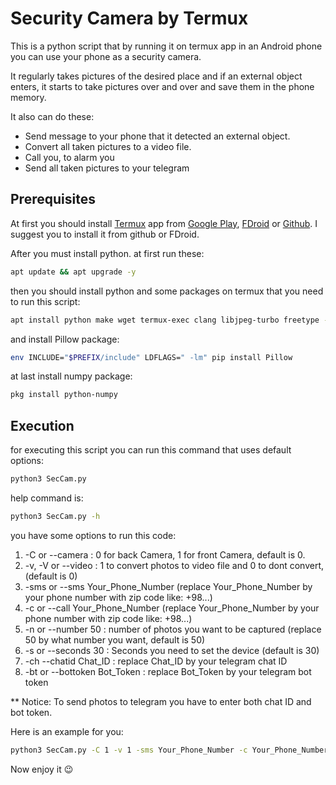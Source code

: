 # Security Camera by Termux

This is a python script that by running it on termux app in an Android phone you can use your phone as a security camera.

It regularly takes pictures of the desired place and if an external object enters, it starts to take pictures over and over and save them in the phone memory.

It also can do these:
- Send message to your phone that it detected an external object.
- Convert all taken pictures to a video file.
- Call you, to alarm you
- Send all taken pictures to your telegram


## Prerequisites

At first you should install [Termux](https://github.com/termux/termux-app) app from [Google Play](https://play.google.com/store/apps/details?id=com.termux), [FDroid](https://f-droid.org/packages/com.termux/) or [Github](https://github.com/termux/termux-app/releases). I suggest you to install it from github or FDroid.

After you must install python. at first run these:

```bash
apt update && apt upgrade -y
```

then you should install  python and some packages on termux that you need to run this script:


```bash
apt install python make wget termux-exec clang libjpeg-turbo freetype -y
```
and install Pillow package:

```bash
env INCLUDE="$PREFIX/include" LDFLAGS=" -lm" pip install Pillow
```

at last install numpy package:

```bash
pkg install python-numpy
```


## Execution

for executing this script you can run this command that uses default options:

```bash
python3 SecCam.py
```

help command is:

```bash
python3 SecCam.py -h
```

you have some options to run this code:

1. -C or --camera : 0 for back Camera, 1 for front Camera, default is 0.
2. -v, -V or --video : 1 to convert photos to video file and 0 to dont convert, (default is 0)
3. -sms or --sms Your_Phone_Number (replace Your_Phone_Number by your phone number with zip code like: +98...)
4. -c or --call Your_Phone_Number (replace Your_Phone_Number by your phone number with zip code like: +98...)
5. -n or --number 50 : number of photos you want to be captured (replace 50 by what number you want, default is 50)
6. -s or --seconds 30 : Seconds you need to set the device (default is 30)
7. -ch --chatid Chat_ID : replace Chat_ID by your telegram chat ID
8. -bt or --bottoken  Bot_Token : replace Bot_Token by your telegram bot token

** Notice: To send photos to telegram you have to enter both chat ID and bot token.

Here is an example for you:

```bash
python3 SecCam.py -C 1 -v 1 -sms Your_Phone_Number -c Your_Phone_Number -n 200 -s 180 -ch Chat_ID -bt Bot_Token
```
Now enjoy it 😉